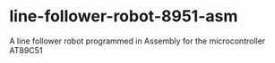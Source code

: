 # line-follower-robot-8951-asm
A line follower robot programmed in Assembly for the microcontroller AT89C51
